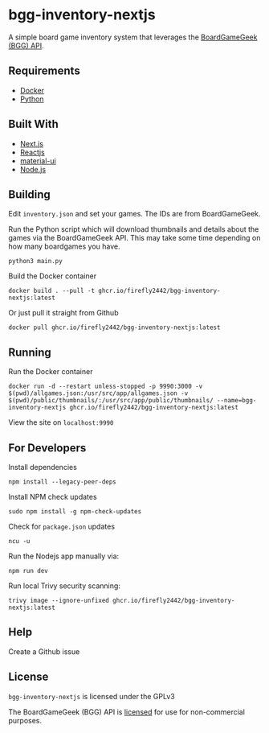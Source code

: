 # bgg-inventory-nextjs

A simple board game inventory system that leverages
the [BoardGameGeek (BGG) API](https://boardgamegeek.com/wiki/page/BGG_XML_API2).

## Requirements

* [Docker](https://www.docker.com/)
* [Python](https://www.python.org/)

## Built With

* [Next.js](https://nextjs.org/)
* [Reactjs](https://reactjs.org/)
* [material-ui](https://material-ui.com/)
* [Node.js](https://nodejs.org/)

## Building

Edit `inventory.json` and set your games.  The IDs are from BoardGameGeek.

Run the Python script which will download thumbnails and details about the
games via the BoardGameGeek API.  This may take some time depending
on how many boardgames you have.

`python3 main.py`

Build the Docker container

`docker build . --pull -t ghcr.io/firefly2442/bgg-inventory-nextjs:latest`

Or just pull it straight from Github

`docker pull ghcr.io/firefly2442/bgg-inventory-nextjs:latest`

## Running

Run the Docker container

`docker run -d --restart unless-stopped -p 9990:3000 -v $(pwd)/allgames.json:/usr/src/app/allgames.json -v $(pwd)/public/thumbnails/:/usr/src/app/public/thumbnails/ --name=bgg-inventory-nextjs ghcr.io/firefly2442/bgg-inventory-nextjs:latest`

View the site on `localhost:9990`

## For Developers

Install dependencies

`npm install --legacy-peer-deps`

Install NPM check updates

`sudo npm install -g npm-check-updates`

Check for `package.json` updates

`ncu -u`

Run the Nodejs app manually via:

`npm run dev`

Run local Trivy security scanning:

`trivy image --ignore-unfixed ghcr.io/firefly2442/bgg-inventory-nextjs:latest`

## Help

Create a Github issue

## License

`bgg-inventory-nextjs` is licensed under the GPLv3

The BoardGameGeek (BGG) API is [licensed](https://boardgamegeek.com/wiki/page/XML_API_Terms_of_Use#)
for use for non-commercial purposes.
